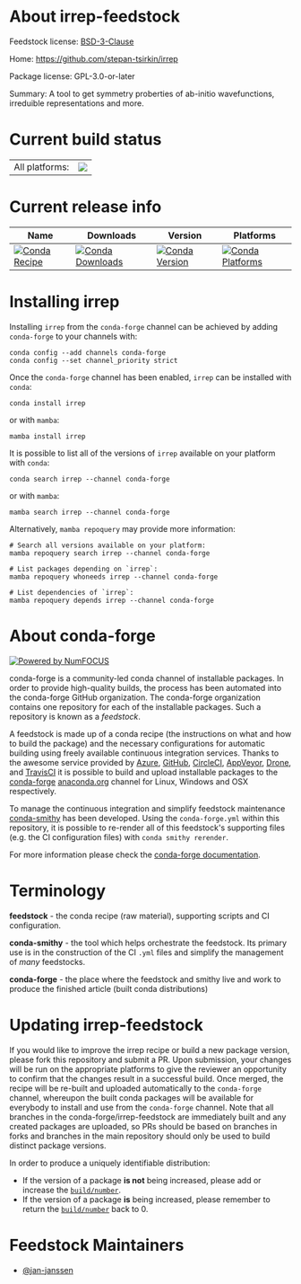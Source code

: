 About irrep-feedstock
=====================

Feedstock license: [BSD-3-Clause](https://github.com/conda-forge/irrep-feedstock/blob/main/LICENSE.txt)

Home: https://github.com/stepan-tsirkin/irrep

Package license: GPL-3.0-or-later

Summary: A tool to get symmetry proberties of ab-initio wavefunctions, irreduible representations and more.

Current build status
====================


<table><tr><td>All platforms:</td>
    <td>
      <a href="https://dev.azure.com/conda-forge/feedstock-builds/_build/latest?definitionId=20268&branchName=main">
        <img src="https://dev.azure.com/conda-forge/feedstock-builds/_apis/build/status/irrep-feedstock?branchName=main">
      </a>
    </td>
  </tr>
</table>

Current release info
====================

| Name | Downloads | Version | Platforms |
| --- | --- | --- | --- |
| [![Conda Recipe](https://img.shields.io/badge/recipe-irrep-green.svg)](https://anaconda.org/conda-forge/irrep) | [![Conda Downloads](https://img.shields.io/conda/dn/conda-forge/irrep.svg)](https://anaconda.org/conda-forge/irrep) | [![Conda Version](https://img.shields.io/conda/vn/conda-forge/irrep.svg)](https://anaconda.org/conda-forge/irrep) | [![Conda Platforms](https://img.shields.io/conda/pn/conda-forge/irrep.svg)](https://anaconda.org/conda-forge/irrep) |

Installing irrep
================

Installing `irrep` from the `conda-forge` channel can be achieved by adding `conda-forge` to your channels with:

```
conda config --add channels conda-forge
conda config --set channel_priority strict
```

Once the `conda-forge` channel has been enabled, `irrep` can be installed with `conda`:

```
conda install irrep
```

or with `mamba`:

```
mamba install irrep
```

It is possible to list all of the versions of `irrep` available on your platform with `conda`:

```
conda search irrep --channel conda-forge
```

or with `mamba`:

```
mamba search irrep --channel conda-forge
```

Alternatively, `mamba repoquery` may provide more information:

```
# Search all versions available on your platform:
mamba repoquery search irrep --channel conda-forge

# List packages depending on `irrep`:
mamba repoquery whoneeds irrep --channel conda-forge

# List dependencies of `irrep`:
mamba repoquery depends irrep --channel conda-forge
```


About conda-forge
=================

[![Powered by
NumFOCUS](https://img.shields.io/badge/powered%20by-NumFOCUS-orange.svg?style=flat&colorA=E1523D&colorB=007D8A)](https://numfocus.org)

conda-forge is a community-led conda channel of installable packages.
In order to provide high-quality builds, the process has been automated into the
conda-forge GitHub organization. The conda-forge organization contains one repository
for each of the installable packages. Such a repository is known as a *feedstock*.

A feedstock is made up of a conda recipe (the instructions on what and how to build
the package) and the necessary configurations for automatic building using freely
available continuous integration services. Thanks to the awesome service provided by
[Azure](https://azure.microsoft.com/en-us/services/devops/), [GitHub](https://github.com/),
[CircleCI](https://circleci.com/), [AppVeyor](https://www.appveyor.com/),
[Drone](https://cloud.drone.io/welcome), and [TravisCI](https://travis-ci.com/)
it is possible to build and upload installable packages to the
[conda-forge](https://anaconda.org/conda-forge) [anaconda.org](https://anaconda.org/)
channel for Linux, Windows and OSX respectively.

To manage the continuous integration and simplify feedstock maintenance
[conda-smithy](https://github.com/conda-forge/conda-smithy) has been developed.
Using the ``conda-forge.yml`` within this repository, it is possible to re-render all of
this feedstock's supporting files (e.g. the CI configuration files) with ``conda smithy rerender``.

For more information please check the [conda-forge documentation](https://conda-forge.org/docs/).

Terminology
===========

**feedstock** - the conda recipe (raw material), supporting scripts and CI configuration.

**conda-smithy** - the tool which helps orchestrate the feedstock.
                   Its primary use is in the construction of the CI ``.yml`` files
                   and simplify the management of *many* feedstocks.

**conda-forge** - the place where the feedstock and smithy live and work to
                  produce the finished article (built conda distributions)


Updating irrep-feedstock
========================

If you would like to improve the irrep recipe or build a new
package version, please fork this repository and submit a PR. Upon submission,
your changes will be run on the appropriate platforms to give the reviewer an
opportunity to confirm that the changes result in a successful build. Once
merged, the recipe will be re-built and uploaded automatically to the
`conda-forge` channel, whereupon the built conda packages will be available for
everybody to install and use from the `conda-forge` channel.
Note that all branches in the conda-forge/irrep-feedstock are
immediately built and any created packages are uploaded, so PRs should be based
on branches in forks and branches in the main repository should only be used to
build distinct package versions.

In order to produce a uniquely identifiable distribution:
 * If the version of a package **is not** being increased, please add or increase
   the [``build/number``](https://docs.conda.io/projects/conda-build/en/latest/resources/define-metadata.html#build-number-and-string).
 * If the version of a package **is** being increased, please remember to return
   the [``build/number``](https://docs.conda.io/projects/conda-build/en/latest/resources/define-metadata.html#build-number-and-string)
   back to 0.

Feedstock Maintainers
=====================

* [@jan-janssen](https://github.com/jan-janssen/)

